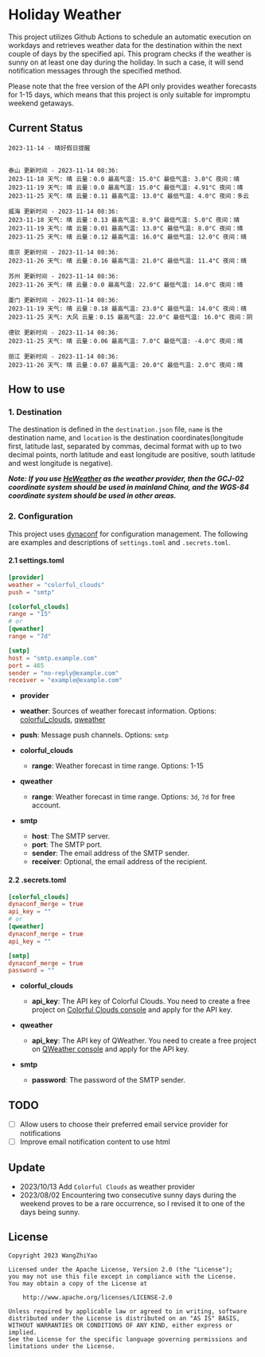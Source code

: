 # Holiday Weather

This project utilizes Github Actions to schedule an automatic execution on workdays and retrieves weather data for the destination within the next couple of days by the  specified api.
This program checks if the weather is sunny on at least one day during the holiday. In such a case, it will send notification messages through the specified method.

Please note that the free version of the API only provides weather forecasts for 1-15 days, which means that this project is only suitable for impromptu weekend getaways.

## Current Status

```
2023-11-14 - 晴好假日提醒


泰山 更新时间 - 2023-11-14 08:36:
2023-11-18 天气: 晴 云量：0.0 最高气温: 15.0°C 最低气温: 3.0°C 夜间：晴
2023-11-19 天气: 晴 云量：0.0 最高气温: 15.0°C 最低气温: 4.91°C 夜间：晴
2023-11-25 天气: 晴 云量：0.11 最高气温: 13.0°C 最低气温: 4.0°C 夜间：多云

威海 更新时间 - 2023-11-14 08:36:
2023-11-18 天气: 晴 云量：0.13 最高气温: 8.9°C 最低气温: 5.0°C 夜间：晴
2023-11-19 天气: 晴 云量：0.01 最高气温: 13.0°C 最低气温: 8.0°C 夜间：晴
2023-11-25 天气: 晴 云量：0.12 最高气温: 16.0°C 最低气温: 12.0°C 夜间：晴

南京 更新时间 - 2023-11-14 08:36:
2023-11-26 天气: 晴 云量：0.16 最高气温: 21.0°C 最低气温: 11.4°C 夜间：晴

苏州 更新时间 - 2023-11-14 08:36:
2023-11-26 天气: 晴 云量：0.0 最高气温: 22.0°C 最低气温: 14.0°C 夜间：晴

厦门 更新时间 - 2023-11-14 08:36:
2023-11-19 天气: 晴 云量：0.18 最高气温: 23.0°C 最低气温: 14.0°C 夜间：晴
2023-11-25 天气: 大风 云量：0.15 最高气温: 22.0°C 最低气温: 16.0°C 夜间：阴

德钦 更新时间 - 2023-11-14 08:36:
2023-11-25 天气: 晴 云量：0.06 最高气温: 7.0°C 最低气温: -4.0°C 夜间：晴

丽江 更新时间 - 2023-11-14 08:36:
2023-11-26 天气: 晴 云量：0.07 最高气温: 20.0°C 最低气温: 2.0°C 夜间：晴

```

## How to use

### 1. Destination

The destination is defined in the `destination.json` file, `name` is the destination name, and `location` is the destination coordinates(longitude first, latitude last, separated by commas, decimal format with up to two decimal points, north latitude and east longitude are positive, south latitude and west longitude is negative).

***Note: If you use [HeWeather](https://dev.qweather.com/docs/) as the weather provider, then the GCJ-02 coordinate system should be used in mainland China, and the WGS-84 coordinate system should be used in other areas.***

### 2. Configuration

This project uses [dynaconf](https://github.com/dynaconf/dynaconf) for configuration management. The following are examples and descriptions of `settings.toml`  and `.secrets.toml`.

#### 2.1 settings.toml

```toml
[provider]
weather = "colorful_clouds"
push = "smtp"

[colorful_clouds]
range = "15"
# or
[qweather]
range = "7d"

[smtp]
host = "smtp.example.com"
port = 465
sender = "no-reply@example.com"
receiver = "example@example.com"
```
-  **provider**
  - **weather**: Sources of weather forecast information. Options: [colorful_clouds](https://docs.caiyunapp.com/docs/daily), [qweather](https://dev.qweather.com/docs/api/weather/weather-daily-forecast/)
  - **push**: Message push channels. Options: `smtp`

- **colorful_clouds**
  - **range**:  Weather forecast in time range. Options: 1-15

- **qweather**
  - **range**: Weather forecast in time range. Options: `3d`, `7d` for free account.

- **smtp**
  - **host**: The SMTP server.
  - **port**: The SMTP port.
  - **sender**: The email address of the SMTP sender.
  - **receiver**: Optional, the email address of the recipient.

#### 2.2 .secrets.toml

```toml
[colorful_clouds]
dynaconf_merge = true
api_key = ""
# or
[qweather]
dynaconf_merge = true
api_key = ""

[smtp]
dynaconf_merge = true
password = ""
```

- **colorful_clouds**
  - **api_key**:  The API key of Colorful Clouds. You need to create a free project on [Colorful Clouds console](https://platform.caiyunapp.com/dashboard/index) and apply for the API key.

- **qweather**
  - **api_key**: The API key of QWeather. You need to create a free project on [QWeather console](https://console.qweather.com/#/console) and apply for the API key.

- **smtp**
  - **password**: The password of the SMTP sender.


## TODO

- [ ] Allow users to choose their preferred email service provider for notifications
- [ ] Improve email notification content to use html

## Update
- 2023/10/13 Add `Colorful Clouds` as weather provider 
- 2023/08/02 Encountering two consecutive sunny days during the weekend proves to be a rare occurrence, so I revised it to one of the days being sunny.

## License

    Copyright 2023 WangZhiYao
    
    Licensed under the Apache License, Version 2.0 (the "License");
    you may not use this file except in compliance with the License.
    You may obtain a copy of the License at
    
        http://www.apache.org/licenses/LICENSE-2.0
    
    Unless required by applicable law or agreed to in writing, software
    distributed under the License is distributed on an "AS IS" BASIS,
    WITHOUT WARRANTIES OR CONDITIONS OF ANY KIND, either express or implied.
    See the License for the specific language governing permissions and
    limitations under the License.
